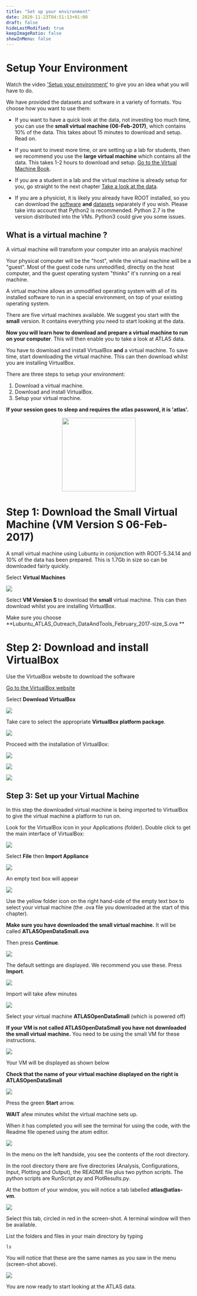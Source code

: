 ```yaml
---
title: "Set up your environment"
date: 2020-11-23T04:51:13+01:00
draft: false
hideLastModified: true
keepImageRatio: false
showInMenu: false
---
```


# Setup Your Environment

Watch the video ['Setup your environment'](https://www.youtube.com/watch?v=qy6s_CeBi5M) to give you an idea what you will have to do.

We have provided the datasets and software in a variety of formats.  You choose how you want to use them:

* If you want to have a quick look at the data, not investing too much time, you can use the **small virtual machine (06-Feb-2017)**, which contains 10% of the data.  This takes about 15 minutes to download and setup.  Read on.

* If you want to invest more time, or are setting up a lab for students, then we recommend you use the **large virtual machine** which contains all the data.  This takes 1-2 hours to download and setup.  [Go to the Virtual Machine Book](https://cheatham1.gitbooks.io/atlasdatatools/content).

* If you are a student in a lab and the virtual machine is already setup for you, go straight to the next chapter [Take a look at the data](https://cheatham1.gitbooks.io/openatlasdatatools/content/take_a_look_at_the_data.html).

* If you are a physicist, it is likely you already have ROOT installed, so you can download the [software](http://atlas-opendata.web.cern.ch/atlas-opendata/extendedanalysis/software.php) **and** [datasets](http://atlas-opendata.web.cern.ch/atlas-opendata/extendedanalysis/datasets.php) separately if you wish.
Please take into account that Python2 is recommended. Python 2.7 is the version distributed into the VMs. Python3 could give you some issues.

## What is a virtual machine ?

A virtual machine will transform your computer into an analysis machine!

Your physical computer will be the "host", while the virtual machine will be a "guest". Most of the guest code runs unmodified, directly on the host computer, and the guest operating system "thinks" it's running on a real machine.

A virtual machine allows an unmodified operating system with all of its installed software to run in a special environment, on top of your existing operating system. 

There are five virtual machines available.
We suggest you start with the **small** version.  It contains everything you need to start looking at the data.

**Now you will learn how to download and prepare a virtual machine to run on your computer**.  This will then enable you to take a look at ATLAS data. 

You have to download and install VirtualBox **and** a virtual machine.  To save time, start downloading the  virtual machine.  This can then download whilst you are installing VirtualBox.

There are three steps to setup your environment:
1. Download a virtual machine.
2. Download and install VirtualBox.
3. Setup your virtual machine.

**If your session goes to sleep and requires the atlas password, it is 'atlas'.**

<CENTER>
<img src="images/Pictures/atlasSaver.png" width="200" />
</CENTER>

# Step 1: Download the Small Virtual Machine (VM Version S 06-Feb-2017)

A small virtual machine using Lubuntu in conjunction with ROOT-5.34.14 and 10% of the data has been prepared. This is 1.7Gb in size so can be downloaded fairly quickly. 

Select **Virtual Machines**


[<img src="images/Pictures/VMbutton.jpg"/>](http://atlas-opendata.web.cern.ch/atlas-opendata/extendedanalysis/vm-toolbox.php)


Select **VM Version S** to download the **small** virtual machine.
This can then download whilst you are installing VirtualBox.

Make sure you choose **Lubuntu_ATLAS_Outreach_DataAndTools_February_2017-size_S.ova **

# Step 2: Download and install VirtualBox

Use the VirtualBox website to download the software

<a href="https://www.virtualbox.org/" target="_blank"> Go to the VirtualBox website</a>

Select **Download VirtualBox**
 
![](images/Pictures/VB5.1.jpg)

Take care to select the appropriate **VirtualBox platform package**.


![](images/Pictures/DownloadVB.jpg)
 
Proceed with the installation of VirtualBox:

![](images/Pictures/VBinstall1.png)


![](images/Pictures/VBinstall2.png)


![](images/Pictures/VBinstall3.png)


## Step 3: Set up your Virtual Machine

In this step the downloaded virtual machine is being imported to VirtualBox to give the virtual machine a platform to run on.

Look for the VirtualBox icon in your Applications (folder). Double click to get the main interface of VirtualBox:


![](images/Pictures/VMempty.png)

Select **File** then **Import Appliance**

![](images/Pictures/VMimportAppliance.png)

An empty text box will appear

![](images/Pictures/VMimportApplianceSelect.png)

Use the yellow folder icon on the right hand-side of the empty text box to select your virtual machine (the .ova file you downloaded at the start of this chapter).  

**Make sure you have downloaded the small virtual machine.**  It will be called **ATLASOpenDataSmall.ova**

Then press **Continue**.


![](images/Pictures/VMselectOVA.png)

The default settings are displayed.  We recommend you use these.  Press **Import**.

![](images/Pictures/VMapplianceSettings.png)

Import will take afew minutes

![](images/Pictures/VMimporting.png)

Select your virtual machine **ATLASOpenDataSmall** (which is powered off)

**If your VM is not called ATLASOpenDataSmall you have not downloaded the small virtual machine.**  You need to be using the small VM for these instructions.

![](images/Pictures/VMpoweredOff.png)

Your VM will be displayed as shown below

**Check that the name of your virtual machine displayed on the right is ATLASOpenDataSmall**

![](images/Pictures/VMATLASopenDataSmall.png)


Press the green **Start** arrow.

**WAIT** afew minutes whilst the virtual machine sets up.  

When it has completed you will see 
the terminal for using the code, with the Readme file opened using the atom editor.

![](images/Pictures/VMrunningREADME.png)

In the menu on the left handside, you see the contents of the root directory.

In the root directory there are five directories (Analysis, Configurations, Input, Plotting and Output), the README file plus two python scripts. The python scripts are RunScript.py and PlotResults.py. 

At the bottom of your window, you will notice a tab labelled **atlas@atlas-vm**.

![](images/Pictures/VM-atlas.png)

Select this tab, circled in red in the screen-shot.  A terminal window will then be available. 

List the folders and files in your main directory by typing

    ls
    
You will notice that these are the same names as you saw in the menu (screen-shot above).    

![](images/Pictures/VMterminalWindow.png)

You are now ready to start looking at the ATLAS data.
